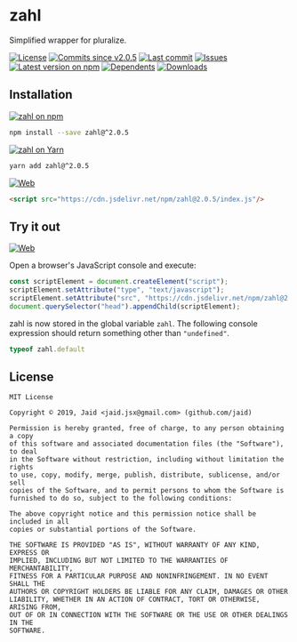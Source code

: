 # zahl


Simplified wrapper for pluralize.

<a href="https://raw.githubusercontent.com/Jaid/zahl/master/license.txt"><img src="https://img.shields.io/github/license/Jaid/zahl?style=flat-square&color=success" alt="License"/></a>
<a href="https://github.com/Jaid/zahl/commits"><img src="https://img.shields.io/github/commits-since/Jaid/zahl/v2.0.5?style=flat-square&logo=github&color=success" alt="Commits since v2.0.5"/></a> <a href="https://github.com/Jaid/zahl/commits"><img src="https://img.shields.io/github/last-commit/Jaid/zahl?style=flat-square&logo=github&color=red" alt="Last commit"/></a> <a href="https://github.com/Jaid/zahl/issues"><img src="https://img.shields.io/github/issues/Jaid/zahl?style=flat-square&logo=github&color=red" alt="Issues"/></a>
<a href="https://npmjs.com/package/zahl"><img src="https://img.shields.io/npm/v/zahl?style=flat-square&logo=npm&label=latest%20version&color=red" alt="Latest version on npm"/></a> <a href="https://github.com/Jaid/zahl/network/dependents"><img src="https://img.shields.io/librariesio/dependents/npm/zahl?style=flat-square&logo=npm&color=red" alt="Dependents"/></a> <a href="https://npmjs.com/package/zahl"><img src="https://img.shields.io/npm/dm/zahl?style=flat-square&logo=npm&color=red" alt="Downloads"/></a>

## Installation
<a href="https://npmjs.com/package/zahl"><img src="https://img.shields.io/badge/npm-zahl-C23039?style=flat-square&logo=npm" alt="zahl on npm"/></a>
```bash
npm install --save zahl@^2.0.5
```
<a href="https://yarnpkg.com/package/zahl"><img src="https://img.shields.io/badge/Yarn-zahl-2F8CB7?style=flat-square&logo=yarn&logoColor=white" alt="zahl on Yarn"/></a>
```bash
yarn add zahl@^2.0.5
```
<a href="https://jsdelivr.com/package/npm/zahl"><img src="https://img.shields.io/badge/Web-zahl-orange?style=flat-square&logo=html5&logoColor=white" alt="Web"/></a>
```html
<script src="https://cdn.jsdelivr.net/npm/zahl@2.0.5/index.js"/>
```


## Try it out

<a href="https://jsdelivr.com/package/npm/zahl"><img src="https://img.shields.io/badge/Web-zahl-orange?style=flat-square&logo=html5&logoColor=white" alt="Web"/></a>

Open a browser's JavaScript console and execute:

```javascript
const scriptElement = document.createElement("script");
scriptElement.setAttribute("type", "text/javascript");
scriptElement.setAttribute("src", "https://cdn.jsdelivr.net/npm/zahl@2.0.5/index.js");
document.querySelector("head").appendChild(scriptElement);
```

zahl is now stored in the global variable `zahl`. The following console expression should return something other than `"undefined"`.

```javascript
typeof zahl.default
```



## License
```text
MIT License

Copyright © 2019, Jaid <jaid.jsx@gmail.com> (github.com/jaid)

Permission is hereby granted, free of charge, to any person obtaining a copy
of this software and associated documentation files (the "Software"), to deal
in the Software without restriction, including without limitation the rights
to use, copy, modify, merge, publish, distribute, sublicense, and/or sell
copies of the Software, and to permit persons to whom the Software is
furnished to do so, subject to the following conditions:

The above copyright notice and this permission notice shall be included in all
copies or substantial portions of the Software.

THE SOFTWARE IS PROVIDED "AS IS", WITHOUT WARRANTY OF ANY KIND, EXPRESS OR
IMPLIED, INCLUDING BUT NOT LIMITED TO THE WARRANTIES OF MERCHANTABILITY,
FITNESS FOR A PARTICULAR PURPOSE AND NONINFRINGEMENT. IN NO EVENT SHALL THE
AUTHORS OR COPYRIGHT HOLDERS BE LIABLE FOR ANY CLAIM, DAMAGES OR OTHER
LIABILITY, WHETHER IN AN ACTION OF CONTRACT, TORT OR OTHERWISE, ARISING FROM,
OUT OF OR IN CONNECTION WITH THE SOFTWARE OR THE USE OR OTHER DEALINGS IN THE
SOFTWARE.
```
